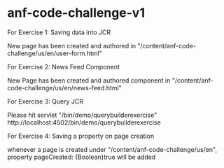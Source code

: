 # anf-code-challenge-v1

For Exercise 1: Saving data into JCR

New page has been created and authored in "/content/anf-code-challenge/us/en/user-form.html"

For Exercise 2: News Feed Component

New Page has been created and authored component in "/content/anf-code-challenge/us/en/news-feed.html"

For Exercise 3: Query JCR

Please hit servlet "/bin/demo/querybuilderexercise" 
http://localhost:4502/bin/demo/querybuilderexercise

For Exercise 4: Saving a property on page creation

whenever a page is created under "/content/anf-code-challenge/us/en", property pageCreated: {Boolean}true will be added
